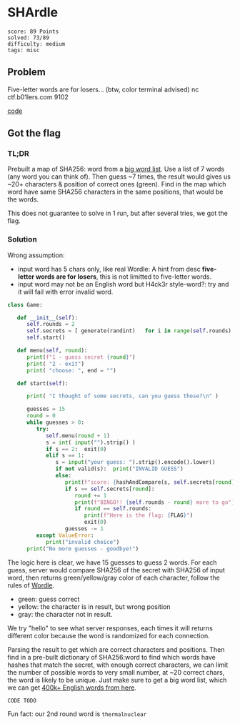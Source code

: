 # SHArdle

```
score: 89 Points
solved: 73/89
difficulty: medium
tags: misc
```

## Problem

Five-letter words are for losers...
(btw, color terminal advised)
nc ctf.b01lers.com 9102

[code](SHArdle.py)

## Got the flag

### TL;DR
Prebuilt a map of SHA256: word from a [big word list](https://github.com/dwyl/english-words/blob/master/words_alpha.txt).
Use a list of 7 words (any word you can think of).
Then guess ~7 times, the result would gives us ~20+ characters & position of correct ones (green).
Find in the map which word have same SHA256 characters in the same positions, that would be the words.

This does not guarantee to solve in 1 run, but after several tries, we got the flag.

### Solution
Wrong assumption:

- input word has 5 chars only, like real Wordle: A hint from desc **five-letter words are for losers**, this is not limitted to five-letter words.
- input word may not be an English word but H4ck3r style-word?: try and it will fail with error invalid word.


```py
class Game:

   def __init__(self):
      self.rounds = 2
      self.secrets = [ generate(randint)   for i in range(self.rounds) ]
      self.start()

   def menu(self, round):
      print(f"1 - guess secret {round}")
      print( "2 - exit")
      print( "choose: ", end = "")

   def start(self):

      print( "I thought of some secrets, can you guess those?\n" )

      guesses = 15
      round = 0
      while guesses > 0:
         try:
            self.menu(round + 1)
            s = int( input("").strip() )
            if s == 2:  exit(0)
            elif s == 1:
               s = input("your guess: ").strip().encode().lower()
               if not valid(s):  print("INVALID GUESS")
               else:
                  print(f"score: {hashAndCompare(s, self.secrets[round])}")
                  if s == self.secrets[round]:
                     round += 1
                     print(f"BINGO!! {self.rounds - round} more to go")
                     if round == self.rounds:
                        print(f"Here is the flag: {FLAG}")
                        exit(0)
                  guesses -= 1
         except ValueError:
            print("invalid choice")
      print("No more guesses - goodbye!")
```

The logic here is clear, we have 15 guesses to guess 2 words. For each guess, server would compare SHA256 of the secret with SHA256 of input word, then returns green/yellow/gray color of each character, follow the rules of [Wordle](https://www.nytimes.com/games/wordle/index.html).

- green: guess correct
- yellow: the character is in result, but wrong position
- gray: the character not in result.

We try "hello" to see what server responses, each times it will returns different color because the word is randomized for each connection.

Parsing the result to get which are correct characters and positions. Then find in a pre-built dictionary of SHA256:word to find which words have hashes that match the secret, with enough correct characters, we can limit the number of possible words to very small number, at ~20 correct chars, the word is likely to be unique. Just make sure to get a big word list, which we can get [400k+ English words from here](https://github.com/dwyl/english-words/blob/master/words_alpha.txt).

```py
CODE TODO
```

Fun fact: our 2nd round word is `thermalnuclear`
